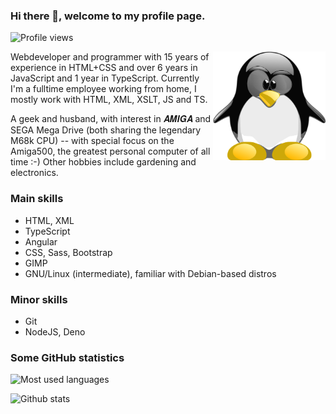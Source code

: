 ### Hi there 👋, welcome to my profile page.

![Profile views](https://gpvc.arturio.dev/Amarok24)

<!-- Any image aligned to the right. Beware the width -->
<img width="180" align="right" alt="Github" src="https://raw.githubusercontent.com/Amarok24/Amarok24/master/resources/TUX_NERD2_600x600.svg" />

Webdeveloper and programmer with 15 years of experience in HTML+CSS and over 6 years in JavaScript and 1 year in TypeScript.
Currently I'm a fulltime employee working from home, I mostly work with HTML, XML, XSLT, JS and TS.

A geek and husband, with interest in 𝑨𝑴𝑰𝑮𝑨 and SEGA Mega Drive (both sharing the legendary M68k CPU) -- with special focus on the Amiga500, the greatest personal computer of all time :-) Other hobbies include gardening and electronics.

### Main skills
- HTML, XML
- TypeScript
- Angular
- CSS, Sass, Bootstrap
- GIMP
- GNU/Linux (intermediate), familiar with Debian-based distros

### Minor skills
- Git
- NodeJS, Deno

<!--
💾 I’m currently learning:
- Flutter
-->

### Some GitHub statistics
<!--
[<img src='https://cdn.jsdelivr.net/npm/simple-icons@3.0.1/icons/github.svg' alt='github' height='40'>](https://github.com/Amarok24)  [<img src='https://cdn.jsdelivr.net/npm/simple-icons@3.0.1/icons/dev-dot-to.svg' alt='dev' height='40'>](https://dev.to/amarok24)  [<img src='https://cdn.jsdelivr.net/npm/simple-icons@3.0.1/icons/twitter.svg' alt='twitter' height='40'>](https://twitter.com/Jan_Prager)  [<img src='https://cdn.jsdelivr.net/npm/simple-icons@3.0.1/icons/codepen.svg' alt='codepen' height='40'>](https://codepen.io/Amarok24)  

<img align="center" src="https://github-readme-stats.vercel.app/api/top-langs/?username=XXXXXX&hide=java,html&title_color=ffffff&text_color=c9cacc&icon_color=2bbc8a&bg_color=1d1f21" />
src="https://github-readme-stats.vercel.app/api?username=XXXXXXXX&show_icons=true&line_height=27&count_private=true&title_color=ffffff&text_color=c9cacc&icon_color=2bbc8a&bg_color=1d1f21"
-->

![Most used languages](https://github-readme-stats.vercel.app/api/top-langs/?username=Amarok24&hide=html,css&theme=gruvbox)

![Github stats](https://github-readme-stats.vercel.app/api?username=Amarok24&show_icons=true&count_private=true&theme=gruvbox)

<!--
**Amarok24/Amarok24** is a ✨ _special_ ✨ repository because its `README.md` (this file) appears on your GitHub profile.
-->
